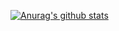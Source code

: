 [![Anurag's github stats](https://github-readme-stats.vercel.app/api?username=chigichan24)](https://github.com/anuraghazra/github-readme-stats)
